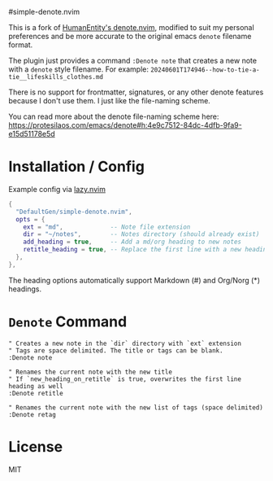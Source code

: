 #simple-denote.nvim

This is a fork of [HumanEntity's denote.nvim](https://github.com/HumanEntity/denote.nvim), modified to suit my personal preferences and be more accurate to the original emacs `denote` filename format.

The plugin just provides a command `:Denote note` that creates a new note with a `denote` style filename. For example: `20240601T174946--how-to-tie-a-tie__lifeskills_clothes.md`

There is no support for frontmatter, signatures, or any other denote features because I don't use them. I just like the file-naming scheme.

You can read more about the denote file-naming scheme here:
https://protesilaos.com/emacs/denote#h:4e9c7512-84dc-4dfb-9fa9-e15d51178e5d

# Installation / Config

Example config via [lazy.nvim](https://github.com/folke/lazy.nvim)

```lua
{
  "DefaultGen/simple-denote.nvim",
  opts = {
    ext = "md",             -- Note file extension
    dir = "~/notes",        -- Notes directory (should already exist)
    add_heading = true,     -- Add a md/org heading to new notes
    retitle_heading = true, -- Replace the first line with a new heading when retitling
  },
},
```

The heading options automatically support Markdown (#) and Org/Norg (*) headings.

# `Denote` Command

```vim
" Creates a new note in the `dir` directory with `ext` extension
" Tags are space delimited. The title or tags can be blank.
:Denote note
```

```vim
" Renames the current note with the new title
" If `new_heading_on_retitle` is true, overwrites the first line heading as well
:Denote retitle
```

```vim
" Renames the current note with the new list of tags (space delimited)
:Denote retag
```

# License

MIT
